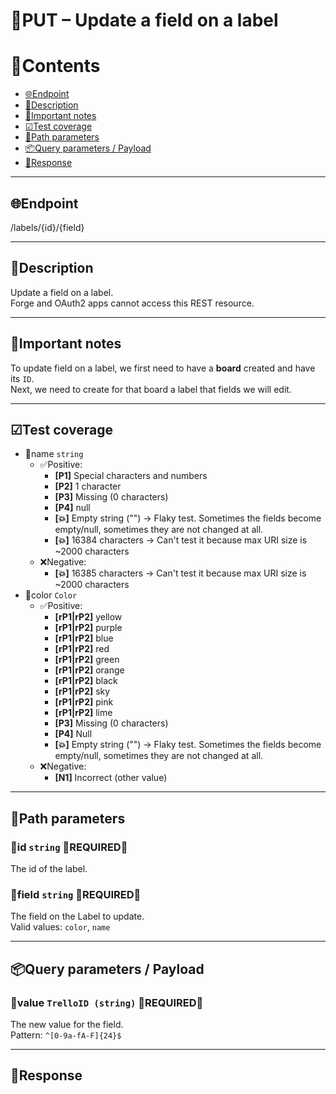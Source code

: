 # 🔵PUT – Update a field on a label

# 📑Contents

- [🌐Endpoint](#endpoint)
- [📄Description](#description)
- [📌Important notes](#important_notes)
- [☑Test coverage](#test_coverage)
- [🔗Path parameters](#path_parameters)
- [📦Query parameters / Payload](#query_parameters_payload)
- [📩Response](#response)

---

## 🌐Endpoint <a name="endpoint"></a>

/labels/{id}/{field}

---

## 📄Description <a name="description"></a>

Update a field on a label.  
Forge and OAuth2 apps cannot access this REST resource.

---

## 📌Important notes <a name="important_notes"></a>

To update field on a label, we first need to have a **board** created and have its `ID`.  
Next, we need to create for that board a label that fields we will edit.

---

## ☑Test coverage <a name="test_coverage"></a>

- 💠name `string`
  - ✅Positive:
    - **[P1]** Special characters and numbers
    - **[P2]** 1 character
    - **[P3]** Missing (0 characters)
    - **[P4]** null
    - **[💥]** Empty string ("") -> Flaky test. Sometimes the fields become empty/null, sometimes they are not changed at all.
    - **[💥]** 16384 characters -> Can't test it because max URI size is ~2000 characters
  - ❌Negative:
    - **[💥]** 16385 characters -> Can't test it because max URI size is ~2000 characters
- 💠color `Color`
  - ✅Positive:
    - **[rP1|rP2]** yellow
    - **[rP1|rP2]** purple
    - **[rP1|rP2]** blue
    - **[rP1|rP2]** red
    - **[rP1|rP2]** green
    - **[rP1|rP2]** orange
    - **[rP1|rP2]** black
    - **[rP1|rP2]** sky
    - **[rP1|rP2]** pink
    - **[rP1|rP2]** lime
    - **[P3]** Missing (0 characters)
    - **[P4]** Null
    - **[💥]** Empty string ("") -> Flaky test. Sometimes the fields become empty/null, sometimes they are not changed at all.
  - ❌Negative:
    - **[N1]** Incorrect (other value)

---

## 🔗Path parameters <a name="path_parameters"></a>

### 💠id `string` 🔴REQUIRED🔴

The id of the label.

### 💠field `string` 🔴REQUIRED🔴

The field on the Label to update.  
Valid values: `color`, `name`

---

## 📦Query parameters / Payload <a name="query_parameters_payload"></a>

### 💠value `TrelloID (string)` 🔴REQUIRED🔴

The new value for the field.  
Pattern: `^[0-9a-fA-F]{24}$`

---

## 📩Response <a name="response"></a>
